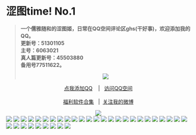 <h1>涩图time! No.1</h1>
<blockquote>
<p><strong>一个儒雅随和的涩图姬，日常在QQ空间评论区ghs(干好事)，欢迎添加我的QQ。</br>更新号：51301105&nbsp&nbsp</br>主号：6063021&nbsp&nbsp</br>真人篇更新号：45503880&nbsp&nbsp</br>备用号77511622。</strong></p>
<div align="center"<a href="https://sm.ms/image/PaZDhse3pEOTFX7" target="_blank"><img src="https://i.loli.net/2020/06/13/PaZDhse3pEOTFX7.gif" /></a></blockquote></div>
<div align="center"><p><a href="https://qm.qq.com/cgi-bin/qm/qr?k=VHVfncJChRrSp_NGJrlJNgYpoaZ9ukMV
" rel="nofollow">点我添加QQ</a>&nbsp&nbsp&nbsp | &nbsp&nbsp;<a href="https://mp.qzone.qq.com/u/51301105?uin=51301105&is_famous_space=1&brand_flag=0
" rel="nofollow">访问QQ空间</a><br/><br><a href="https://sharechain.qq.com/64af2d17d969dc099327f1cd8f9dbe53
">福利软件合集</a> &nbsp&nbsp|&nbsp&nbsp;<a href="https://weibo.com/u/6101833251">关注我的微博</a></p></div>
<div align="center"<a href="" target="_blank">
<img src="https://github.com/Aomul/nai-nai/blob/master/setu/1/03728E9C-0255-4C8D-A241-74B0DE8B700B.jpeg?raw=true" /></div>
<img src="https://github.com/Aomul/nai-nai/blob/master/setu/1/197F1DEF-42F5-44CE-A501-EE041CAF8514.png?raw=true" />
<img src="https://github.com/Aomul/nai-nai/blob/master/setu/1/233C2221-6C21-4D4C-B4EB-935ADABD113B.jpeg?raw=true" />
<img src="https://github.com/Aomul/nai-nai/blob/master/setu/1/24539338-B0BF-4838-92FD-96C1B6CE34D2.jpeg?raw=true" />
<img src="https://github.com/Aomul/nai-nai/blob/master/setu/1/294CADF7-1EC0-43D2-91F5-6C0B6CB13C30.png?raw=true" />
<img src="https://github.com/Aomul/nai-nai/blob/master/setu/1/2ABBD25B-0EF2-4C82-980A-A7F984FB0282.jpeg?raw=true" />
<img src="https://github.com/Aomul/nai-nai/blob/master/setu/1/2CC7A7EA-2953-4031-8281-D25E5DDCE0FC.jpeg?raw=true" />
<img src="https://github.com/Aomul/nai-nai/blob/master/setu/1/42D2E9D0-C824-49A4-A498-D65032C93177.jpeg?raw=true" />
<img src="https://github.com/Aomul/nai-nai/blob/master/setu/1/482CC247-3BE2-40FD-85E2-22D46BE81162.png?raw=true" />
<img src="https://github.com/Aomul/nai-nai/blob/master/setu/1/4906F6A8-0913-4888-94EF-F845982EA47F.jpeg?raw=true" />
<img src="https://github.com/Aomul/nai-nai/blob/master/setu/1/58A88E94-4CA0-4021-BA4F-880A744EC9BD.png?raw=true" />
<img src="https://github.com/Aomul/nai-nai/blob/master/setu/1/5B154F10-CB4F-4144-BE28-AB7F42E31AA5.jpeg?raw=true" />
<img src="https://github.com/Aomul/nai-nai/blob/master/setu/1/66E494F6-B0B6-416E-A598-7D428B98B900.png?raw=true" />
<img src="https://github.com/Aomul/nai-nai/blob/master/setu/1/749F24F5-04A8-4FEC-8613-AAD78AA7742F.png?raw=true" />
<img src="https://github.com/Aomul/nai-nai/blob/master/setu/1/783E27BA-50EC-4968-886E-B5CBFE1EB768.gif?raw=true" />
<img src="https://github.com/Aomul/nai-nai/blob/master/setu/1/81180CFC-27E7-48A5-901D-ABB96541D78C.jpeg?raw=true" />
<img src="https://github.com/Aomul/nai-nai/blob/master/setu/1/828F5B0F-FD75-4DD5-BFC5-AE7E3F98696C.jpeg?raw=true" />
<img src="https://github.com/Aomul/nai-nai/blob/master/setu/1/887CA09F-7AB6-4027-BB55-FBF966754C08.jpeg?raw=true" />
<img src="https://github.com/Aomul/nai-nai/blob/master/setu/1/88878F17-135E-443D-B20B-8CEBA8154096.png?raw=true" />
<img src="https://github.com/Aomul/nai-nai/blob/master/setu/1/8BB648CD-B1E2-42DA-B567-BD6FB23C0244.jpeg?raw=true" />
<img src="https://github.com/Aomul/nai-nai/blob/master/setu/1/98564E12-7B31-4213-890C-5ECB84BF26B2.jpeg?raw=true" />
<img src="https://github.com/Aomul/nai-nai/blob/master/setu/1/9EEE664D-75C2-45A9-B947-24EE5855D7BF.jpeg?raw=true" />
<img src="https://github.com/Aomul/nai-nai/blob/master/setu/1/AA0610A1-918E-488D-934C-028BBBA6C668.png?raw=true" />
<img src="https://github.com/Aomul/nai-nai/blob/master/setu/1/AF8F637E-86CC-40FC-8964-EF72C2267B4C.jpeg?raw=true" />
<img src="https://github.com/Aomul/nai-nai/blob/master/setu/1/B8110A6C-1AF1-442A-8FB9-BA01C366443B.jpeg?raw=true" />
<img src="https://github.com/Aomul/nai-nai/blob/master/setu/1/B88F6A22-4B40-4F6F-A641-59FA042BFDC0.jpeg?raw=true" />
<img src="https://github.com/Aomul/nai-nai/blob/master/setu/1/C8CDF20F-2B83-4542-A21A-13567DB82A42.jpeg?raw=true" />
<img src="https://github.com/Aomul/nai-nai/blob/master/setu/1/C9148BF6-CFA3-40FB-B0B7-8B5DAA5CD699.png?raw=true" />
<img src="https://github.com/Aomul/nai-nai/blob/master/setu/1/D1273EB5-1413-438F-8D8F-7AF72751D176.png?raw=true" />
<img src="https://github.com/Aomul/nai-nai/blob/master/setu/1/DA9FC6C6-7C58-4E37-80FC-07A5B8587D7A.png?raw=true" />
<img src="https://github.com/Aomul/nai-nai/blob/master/setu/1/E60D3333-F660-4A4E-AFC0-07B57797EDB9.jpeg?raw=true" />
<img src="https://github.com/Aomul/nai-nai/blob/master/setu/1/ECC1A6DF-0E75-4A87-8D61-E6FAB6DC0815.jpeg?raw=true" />
<img src="https://github.com/Aomul/nai-nai/blob/master/setu/1/EFD0D24C-7782-46D3-8EEE-110770E970D7.gif?raw=true" />
<img src="https://github.com/Aomul/nai-nai/blob/master/setu/1/F0688B95-7945-47A8-9AB5-0E739025F625.jpeg?raw=true" />
<img src="https://github.com/Aomul/nai-nai/blob/master/setu/1/FB50C1B0-52F7-4C6F-8DE1-F5A5ECFAA25E.jpeg?raw=true" />
